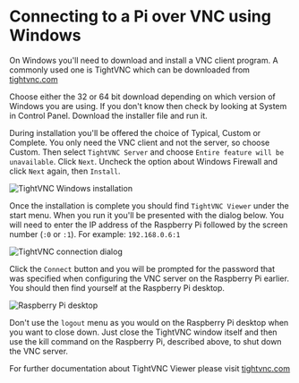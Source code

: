 # Connecting to a Pi over VNC using Windows

On Windows you'll need to download and install a VNC client program. A commonly used one is TightVNC which can be downloaded from [tightvnc.com](http://www.tightvnc.com/download.php)

Choose either the 32 or 64 bit download depending on which version of Windows you are using. If you don't know then check by looking at System in Control Panel. Download the installer file and run it.

During installation you'll be offered the choice of Typical, Custom or Complete. You only need the VNC client and not the server, so choose Custom. Then select `TightVNC Server` and choose `Entire feature will be unavailable`. Click `Next`. Uncheck the option about Windows Firewall and click `Next` again, then `Install`.

![TightVNC Windows installation](images/win/vnc-win-install.png)

Once the installation is complete you should find `TightVNC Viewer` under the start menu. When you run it you'll be presented with the dialog below. You will need to enter the IP address of the Raspberry Pi followed by the screen number (`:0` or `:1`). For example: `192.168.0.6:1`

![TightVNC connection dialog](images/win/vnc-win-connect.png)

Click the `Connect` button and you will be prompted for the password that was specified when configuring the VNC server on the Raspberry Pi earlier. You should then find yourself at the Raspberry Pi desktop.

![Raspberry Pi desktop](images/win/vnc-win-connected.png)

Don't use the `logout` menu as you would on the Raspberry Pi desktop when you want to close down. Just close the TightVNC window itself and then use the kill command on the Raspberry Pi, described above, to shut down the VNC server.

For further documentation about TightVNC Viewer please visit [tightvnc.com](http://www.tightvnc.com/docs.php)

